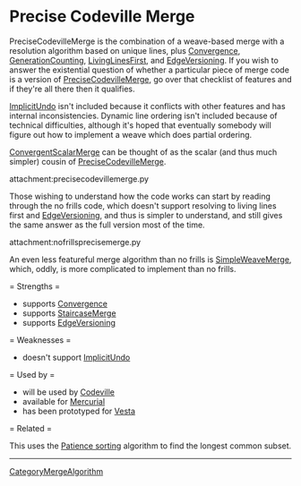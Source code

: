 # Precise Codeville Merge

PreciseCodevilleMerge is the combination of a weave-based merge with a resolution algorithm based on unique lines, plus [Convergence](Convergence.md), [GenerationCounting](GenerationCounting.md), [LivingLinesFirst](LivingLinesFirst.md), and [EdgeVersioning](EdgeVersioning.md). If you wish to answer the existential question of whether a particular piece of merge code is a version of [PreciseCodevilleMerge](PreciseCodevilleMerge.md), go over that checklist of features and if they're all there then it qualifies.

[ImplicitUndo](ImplicitUndo.md) isn't included because it conflicts with other features and has internal inconsistencies. Dynamic line ordering isn't included because of technical difficulties, although it's hoped that eventually somebody will figure out how to implement a weave which does partial ordering.

[ConvergentScalarMerge](ConvergentScalarMerge.md) can be thought of as the scalar (and thus much simpler) cousin of [PreciseCodevilleMerge](PreciseCodevilleMerge.md).

attachment:precisecodevillemerge.py

Those wishing to understand how the code works can start by reading through the no frills code, which doesn't support resolving to living lines first and [EdgeVersioning](EdgeVersioning.md), and thus is simpler to understand, and still gives the same answer as the full version most of the time.

attachment:nofrillsprecisemerge.py

An even less featureful merge algorithm than no frills is [SimpleWeaveMerge](SimpleWeaveMerge.md), which, oddly, is more complicated to implement than no frills.

= Strengths =

  * supports [Convergence](Convergence.md)
  * supports [StaircaseMerge](StaircaseMerge.md)
  * supports [EdgeVersioning](EdgeVersioning.md)

= Weaknesses =

  * doesn't support [ImplicitUndo](ImplicitUndo.md)

= Used by =

  * will be used by [Codeville](Codeville.md)
  * available for [Mercurial](Mercurial.md)
  * has been prototyped for [Vesta](Vesta.md)

= Related =

This uses the [Patience sorting](http://en.wikipedia.org/wiki/Patience_sorting) algorithm  to find the longest common subset.

----

[CategoryMergeAlgorithm](CategoryMergeAlgorithm.md)
